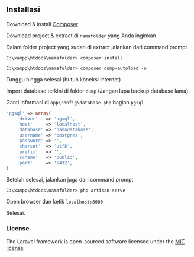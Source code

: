 ## Installasi

Download & install [Composer](https://getcomposer.org/download/)

Download project & extract di `namafolder` yang Anda inginkan

Dalam folder project yang sudah di extract jalankan dari command prompt

`C:\xampp\htdocs\namafolder> composer install`

`C:\xampp\htdocs\namafolder> composer dump-autoload -o`

Tunggu hingga selesai (butuh koneksi internet)

Import database terkini di folder `dump` (Jangan lupa backup database lama)

Ganti informasi di `app\config\database.php` bagian `pgsql`

```php
'pgsql' => array(
	'driver'   => 'pgsql',
	'host'     => 'localhost',
	'database' => 'namadatabase',
	'username' => 'postgres',
	'password' => '',
	'charset'  => 'utf8',
	'prefix'   => '',
	'schema'   => 'public',
	'port'     => '5432',
)
```

Setelah selesai, jalankan juga dari command prompt

`C:\xampp\htdocs\namafolder> php artisan serve`

Open browser dan ketik `localhost:8000`

Selesai. 

### License

The Laravel framework is open-sourced software licensed under the [MIT license](http://opensource.org/licenses/MIT)

